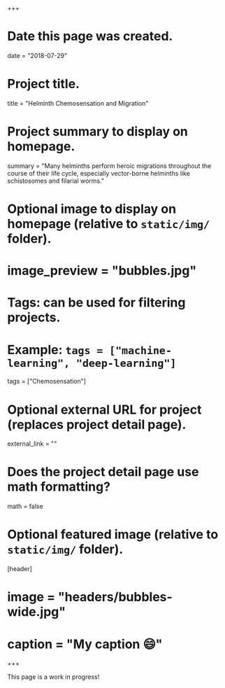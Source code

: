+++
# Date this page was created.
date = "2018-07-29"

# Project title.
title = "Helminth Chemosensation and Migration"

# Project summary to display on homepage.
summary = "Many helminths perform heroic migrations throughout the course of their life cycle, especially vector-borne helminths like schistosomes and filarial worms."

# Optional image to display on homepage (relative to `static/img/` folder).
# image_preview = "bubbles.jpg"

# Tags: can be used for filtering projects.
# Example: `tags = ["machine-learning", "deep-learning"]`
tags = ["Chemosensation"]

# Optional external URL for project (replaces project detail page).
external_link = ""

# Does the project detail page use math formatting?
math = false

# Optional featured image (relative to `static/img/` folder).
[header]
# image = "headers/bubbles-wide.jpg"
# caption = "My caption :smile:"

+++

This page is a work in progress!

